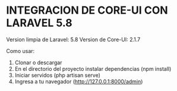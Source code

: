 # INTEGRACION DE CORE-UI CON LARAVEL 5.8

Version limpia de Laravel: 5.8
Version de Core-UI: 2.1.7

Como usar:
1. Clonar o descargar
2. En el directorio del proyecto instalar dependencias (npm install)
3. Iniciar servidos (php artisan serve) 
4. Ingresa a tu navegador (http://127.0.0.1:8000/admin)

